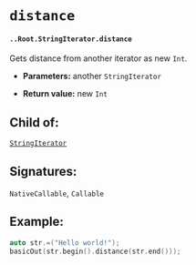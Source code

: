 # `distance`

#### `..Root.StringIterator.distance`

Gets distance from another iterator as new `Int`.

* **Parameters:** another `StringIterator` 

* **Return value:** new `Int`

## Child of:

[`StringIterator`](docs..Root.StringIterator.md)

## Signatures:

`NativeCallable`, `Callable`

## Example:

```c
auto str.=("Hello world!");
basicOut(str.begin().distance(str.end()));
```